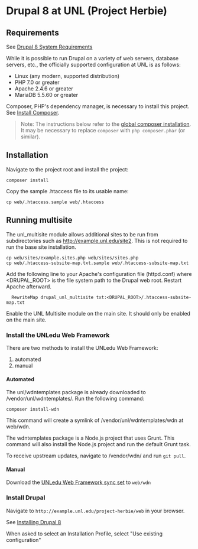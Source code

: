 # Drupal 8 at UNL (Project Herbie)

## Requirements

See [Drupal 8 System Requirements](https://www.drupal.org/docs/8/system-requirements/)

While it is possible to run Drupal on a variety of web servers, database servers, etc., the officially supported configuration at UNL is as follows:

- Linux (any modern, supported distribution)
- PHP 7.0 or greater
- Apache 2.4.6 or greater
- MariaDB 5.5.60 or greater

Composer, PHP's dependency manager, is necessary to install this project. See [Install Composer](https://getcomposer.org/doc/00-intro.md#installation-linux-unix-osx).

> Note: The instructions below refer to the [global composer installation](https://getcomposer.org/doc/00-intro.md#globally).
It may be necessary to replace `composer` with `php composer.phar` (or similar).

## Installation

Navigate to the project root and install the project:

```
composer install
```

Copy the sample .htaccess file to its usable name:

```
cp web/.htaccess.sample web/.htaccess
```

## Running multisite

The unl_multisite module allows additional sites to be run from subdirectories such as http://example.unl.edu/site2. This is not required to run the base site installation.

```
cp web/sites/example.sites.php web/sites/sites.php
cp web/.htaccess-subsite-map.txt.sample web/.htaccess-subsite-map.txt
```

Add the following line to your Apache's configuration file (httpd.conf) where <DRUPAL_ROOT> is the file system path to the Drupal web root. Restart Apache afterward.

```
  RewriteMap drupal_unl_multisite txt:<DRUPAL_ROOT>/.htaccess-subsite-map.txt
```

Enable the UNL Multisite module on the main site. It should only be enabled on the main site.


### Install the UNLedu Web Framework

There are two methods to install the UNLedu Web Framework:

1. automated
2. manual

#### Automated

The unl/wdntemplates package is already downloaded to /vendor/unl/wdntemplates/. Run the following command:

```
composer install-wdn
```

This command will create a symlink of /vendor/unl/wdntemplates/wdn at web/wdn.

The wdntemplates package is a Node.js project that uses Grunt. This command will also install the Node.js project and run the default Grunt task.

To receive upstream updates, navigate to /vendor/wdn/ and run `git pull`.

#### Manual

Download the [UNLedu Web Framework sync set](https://wdn.unl.edu/downloads/wdn_includes.zip) to `web/wdn`

### Install Drupal

Navigate to `http://example.unl.edu/project-herbie/web` in your browser.

See [Installing Drupal 8](https://www.drupal.org/docs/8/install)

When asked to select an Installation Profile, select "Use existing configuration"
